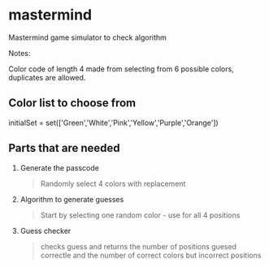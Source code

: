 # mastermind
Mastermind game simulator to check algorithm

Notes:

Color code of length 4 made from selecting from 6 possible colors, duplicates are allowed.

## Color list to choose from
initialSet = set(['Green','White','Pink','Yellow','Purple','Orange'])

## Parts that are needed

1. Generate the passcode
    > Randomly select 4  colors with replacement

2. Algorithm to generate guesses
    > Start by selecting one random color - use for all 4 positions


3. Guess checker 
    > checks guess and returns the number of positions guesed correctle and the number of correct colors but incorrect positions
